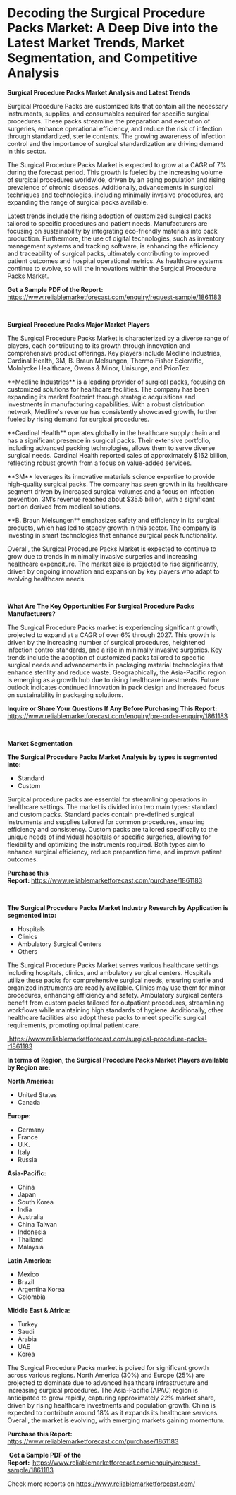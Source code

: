 <p><h1>Decoding the Surgical Procedure Packs Market: A Deep Dive into the Latest Market Trends, Market Segmentation, and Competitive Analysis</h1></p><p><strong>Surgical Procedure Packs Market Analysis and Latest Trends</strong></p>
<p><p>Surgical Procedure Packs are customized kits that contain all the necessary instruments, supplies, and consumables required for specific surgical procedures. These packs streamline the preparation and execution of surgeries, enhance operational efficiency, and reduce the risk of infection through standardized, sterile contents. The growing awareness of infection control and the importance of surgical standardization are driving demand in this sector.</p><p>The Surgical Procedure Packs Market is expected to grow at a CAGR of 7% during the forecast period. This growth is fueled by the increasing volume of surgical procedures worldwide, driven by an aging population and rising prevalence of chronic diseases. Additionally, advancements in surgical techniques and technologies, including minimally invasive procedures, are expanding the range of surgical packs available.</p><p>Latest trends include the rising adoption of customized surgical packs tailored to specific procedures and patient needs. Manufacturers are focusing on sustainability by integrating eco-friendly materials into pack production. Furthermore, the use of digital technologies, such as inventory management systems and tracking software, is enhancing the efficiency and traceability of surgical packs, ultimately contributing to improved patient outcomes and hospital operational metrics. As healthcare systems continue to evolve, so will the innovations within the Surgical Procedure Packs Market.</p></p>
<p><strong>Get a Sample PDF of the Report:&nbsp;</strong> <a href="https://www.reliablemarketforecast.com/enquiry/request-sample/1861183?utm_campaign=3097&utm_medium=2&utm_source=Github&utm_content=ia&utm_term=04032025&utm_id=surgical-procedure-packs">https://www.reliablemarketforecast.com/enquiry/request-sample/1861183</a></p>
<p>&nbsp;</p>
<p><strong>Surgical Procedure Packs Major Market Players</strong></p>
<p><p>The Surgical Procedure Packs Market is characterized by a diverse range of players, each contributing to its growth through innovation and comprehensive product offerings. Key players include Medline Industries, Cardinal Health, 3M, B. Braun Melsungen, Thermo Fisher Scientific, Molnlycke Healthcare, Owens & Minor, Unisurge, and PrionTex.</p><p>**Medline Industries** is a leading provider of surgical packs, focusing on customized solutions for healthcare facilities. The company has been expanding its market footprint through strategic acquisitions and investments in manufacturing capabilities. With a robust distribution network, Medline's revenue has consistently showcased growth, further fueled by rising demand for surgical procedures.</p><p>**Cardinal Health** operates globally in the healthcare supply chain and has a significant presence in surgical packs. Their extensive portfolio, including advanced packing technologies, allows them to serve diverse surgical needs. Cardinal Health reported sales of approximately $162 billion, reflecting robust growth from a focus on value-added services.</p><p>**3M** leverages its innovative materials science expertise to provide high-quality surgical packs. The company has seen growth in its healthcare segment driven by increased surgical volumes and a focus on infection prevention. 3M’s revenue reached about $35.5 billion, with a significant portion derived from medical solutions.</p><p>**B. Braun Melsungen** emphasizes safety and efficiency in its surgical products, which has led to steady growth in this sector. The company is investing in smart technologies that enhance surgical pack functionality.</p><p>Overall, the Surgical Procedure Packs Market is expected to continue to grow due to trends in minimally invasive surgeries and increasing healthcare expenditure. The market size is projected to rise significantly, driven by ongoing innovation and expansion by key players who adapt to evolving healthcare needs.</p></p>
<p>&nbsp;</p>
<p><strong>What Are The Key Opportunities For Surgical Procedure Packs Manufacturers?</strong></p>
<p><p>The Surgical Procedure Packs market is experiencing significant growth, projected to expand at a CAGR of over 6% through 2027. This growth is driven by the increasing number of surgical procedures, heightened infection control standards, and a rise in minimally invasive surgeries. Key trends include the adoption of customized packs tailored to specific surgical needs and advancements in packaging material technologies that enhance sterility and reduce waste. Geographically, the Asia-Pacific region is emerging as a growth hub due to rising healthcare investments. Future outlook indicates continued innovation in pack design and increased focus on sustainability in packaging solutions.</p></p>
<p><strong>Inquire or Share Your Questions If Any Before Purchasing This Report:</strong> <a href="https://www.reliablemarketforecast.com/enquiry/pre-order-enquiry/1861183?utm_campaign=3097&utm_medium=2&utm_source=Github&utm_content=ia&utm_term=04032025&utm_id=surgical-procedure-packs">https://www.reliablemarketforecast.com/enquiry/pre-order-enquiry/1861183</a></p>
<p>&nbsp;</p>
<p><strong>Market Segmentation</strong></p>
<p><strong>The Surgical Procedure Packs Market Analysis by types is segmented into:</strong></p>
<p><ul><li>Standard</li><li>Custom</li></ul></p>
<p><p>Surgical procedure packs are essential for streamlining operations in healthcare settings. The market is divided into two main types: standard and custom packs. Standard packs contain pre-defined surgical instruments and supplies tailored for common procedures, ensuring efficiency and consistency. Custom packs are tailored specifically to the unique needs of individual hospitals or specific surgeries, allowing for flexibility and optimizing the instruments required. Both types aim to enhance surgical efficiency, reduce preparation time, and improve patient outcomes.</p></p>
<p><strong>Purchase this Report:&nbsp;</strong><a href="https://www.reliablemarketforecast.com/purchase/1861183?utm_campaign=3097&utm_medium=2&utm_source=Github&utm_content=ia&utm_term=04032025&utm_id=surgical-procedure-packs">https://www.reliablemarketforecast.com/purchase/1861183</a></p>
<p>&nbsp;</p>
<p><strong>The Surgical Procedure Packs Market Industry Research by Application is segmented into:</strong></p>
<p><ul><li>Hospitals</li><li>Clinics</li><li>Ambulatory Surgical Centers</li><li>Others</li></ul></p>
<p><p>The Surgical Procedure Packs Market serves various healthcare settings including hospitals, clinics, and ambulatory surgical centers. Hospitals utilize these packs for comprehensive surgical needs, ensuring sterile and organized instruments are readily available. Clinics may use them for minor procedures, enhancing efficiency and safety. Ambulatory surgical centers benefit from custom packs tailored for outpatient procedures, streamlining workflows while maintaining high standards of hygiene. Additionally, other healthcare facilities also adopt these packs to meet specific surgical requirements, promoting optimal patient care.</p></p>
<p><a href="https://www.reliablemarketforecast.com/surgical-procedure-packs-r1861183?utm_campaign=3097&utm_medium=2&utm_source=Github&utm_content=ia&utm_term=04032025&utm_id=surgical-procedure-packs">&nbsp;https://www.reliablemarketforecast.com/surgical-procedure-packs-r1861183</a></p>
<p><strong>In terms of Region, the Surgical Procedure Packs Market Players available by Region are:</strong></p>
<p>
    <p> <strong> North America: </strong>
        <ul>
            <li>United States</li>
            <li>Canada</li>
        </ul>
        </p> 
    <p> <strong> Europe: </strong>
        <ul>
            <li>Germany</li>
            <li>France</li>
            <li>U.K.</li>
            <li>Italy</li>
            <li>Russia</li>
        </ul>
        </p> 
    <p> <strong> Asia-Pacific: </strong>
        <ul>
            <li>China</li>
            <li>Japan</li>
            <li>South Korea</li>
            <li>India</li>
            <li>Australia</li>
            <li>China Taiwan</li>
            <li>Indonesia</li>
            <li>Thailand</li>
            <li>Malaysia</li>
        </ul>
        </p> 
    <p> <strong> Latin America: </strong>
        <ul>
            <li>Mexico</li>
            <li>Brazil</li>
            <li>Argentina Korea</li>
            <li>Colombia</li>
        </ul>
        </p> 
    <p> <strong> Middle East & Africa: </strong>
        <ul>
            <li>Turkey</li>
            <li>Saudi</li>
            <li>Arabia</li>
            <li>UAE</li>
            <li>Korea</li>
        </ul>
    </p>
    </p>
<p><p>The Surgical Procedure Packs market is poised for significant growth across various regions. North America (30%) and Europe (25%) are projected to dominate due to advanced healthcare infrastructure and increasing surgical procedures. The Asia-Pacific (APAC) region is anticipated to grow rapidly, capturing approximately 22% market share, driven by rising healthcare investments and population growth. China is expected to contribute around 18% as it expands its healthcare services. Overall, the market is evolving, with emerging markets gaining momentum.</p></p>
<p><strong>Purchase this Report: </strong><a href="https://www.reliablemarketforecast.com/purchase/1861183?utm_campaign=3097&utm_medium=2&utm_source=Github&utm_content=ia&utm_term=04032025&utm_id=surgical-procedure-packs">https://www.reliablemarketforecast.com/purchase/1861183</a></p>
<p>&nbsp;<strong>Get a Sample PDF of the Report:&nbsp;&nbsp;</strong><a href="https://www.reliablemarketforecast.com/enquiry/request-sample/1861183?utm_campaign=3097&utm_medium=2&utm_source=Github&utm_content=ia&utm_term=04032025&utm_id=surgical-procedure-packs">https://www.reliablemarketforecast.com/enquiry/request-sample/1861183</a></p>
<p><strong></strong></p>
<p>Check more reports on <a href="https://www.reliablemarketforecast.com/?utm_campaign=3097&utm_medium=2&utm_source=Github&utm_content=ia&utm_term=04032025&utm_id=surgical-procedure-packs">https://www.reliablemarketforecast.com/</a></p>
